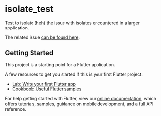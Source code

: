 # isolate_test

Test to isolate (heh) the issue with isolates encountered in a larger application.

The related issue [can be found here](https://github.com/simolus3/moor/issues/1593).

## Getting Started

This project is a starting point for a Flutter application.

A few resources to get you started if this is your first Flutter project:

- [Lab: Write your first Flutter app](https://flutter.dev/docs/get-started/codelab)
- [Cookbook: Useful Flutter samples](https://flutter.dev/docs/cookbook)

For help getting started with Flutter, view our
[online documentation](https://flutter.dev/docs), which offers tutorials,
samples, guidance on mobile development, and a full API reference.
